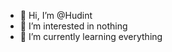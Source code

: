- 👋 Hi, I’m @Hudint
- 👀 I’m interested in nothing
- 🌱 I’m currently learning everything

<!---
Hudint/Hudint is a ✨ special ✨ repository because its `README.md` (this file) appears on your GitHub profile.
You can click the Preview link to take a look at your changes.
--->

